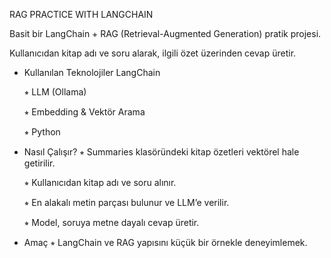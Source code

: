 RAG PRACTICE WITH LANGCHAIN

Basit bir LangChain + RAG (Retrieval-Augmented Generation) pratik projesi.

Kullanıcıdan kitap adı ve soru alarak, ilgili özet üzerinden cevap üretir.

- Kullanılan Teknolojiler
LangChain

    ⭒ LLM (Ollama)

    ⭒ Embedding & Vektör Arama

    ⭒ Python

- Nasıl Çalışır?
    ⭒ Summaries klasöründeki kitap özetleri vektörel hale getirilir.

    ⭒ Kullanıcıdan kitap adı ve soru alınır.

    ⭒ En alakalı metin parçası bulunur ve LLM’e verilir.

    ⭒ Model, soruya metne dayalı cevap üretir.

- Amaç
    ⭒ LangChain ve RAG yapısını küçük bir örnekle deneyimlemek.

